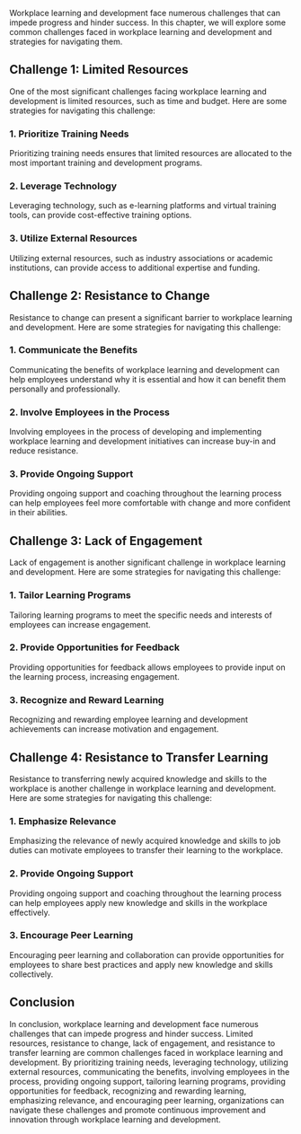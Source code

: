 
Workplace learning and development face numerous challenges that can impede progress and hinder success. In this chapter, we will explore some common challenges faced in workplace learning and development and strategies for navigating them.

Challenge 1: Limited Resources
------------------------------

One of the most significant challenges facing workplace learning and development is limited resources, such as time and budget. Here are some strategies for navigating this challenge:

### 1. Prioritize Training Needs

Prioritizing training needs ensures that limited resources are allocated to the most important training and development programs.

### 2. Leverage Technology

Leveraging technology, such as e-learning platforms and virtual training tools, can provide cost-effective training options.

### 3. Utilize External Resources

Utilizing external resources, such as industry associations or academic institutions, can provide access to additional expertise and funding.

Challenge 2: Resistance to Change
---------------------------------

Resistance to change can present a significant barrier to workplace learning and development. Here are some strategies for navigating this challenge:

### 1. Communicate the Benefits

Communicating the benefits of workplace learning and development can help employees understand why it is essential and how it can benefit them personally and professionally.

### 2. Involve Employees in the Process

Involving employees in the process of developing and implementing workplace learning and development initiatives can increase buy-in and reduce resistance.

### 3. Provide Ongoing Support

Providing ongoing support and coaching throughout the learning process can help employees feel more comfortable with change and more confident in their abilities.

Challenge 3: Lack of Engagement
-------------------------------

Lack of engagement is another significant challenge in workplace learning and development. Here are some strategies for navigating this challenge:

### 1. Tailor Learning Programs

Tailoring learning programs to meet the specific needs and interests of employees can increase engagement.

### 2. Provide Opportunities for Feedback

Providing opportunities for feedback allows employees to provide input on the learning process, increasing engagement.

### 3. Recognize and Reward Learning

Recognizing and rewarding employee learning and development achievements can increase motivation and engagement.

Challenge 4: Resistance to Transfer Learning
--------------------------------------------

Resistance to transferring newly acquired knowledge and skills to the workplace is another challenge in workplace learning and development. Here are some strategies for navigating this challenge:

### 1. Emphasize Relevance

Emphasizing the relevance of newly acquired knowledge and skills to job duties can motivate employees to transfer their learning to the workplace.

### 2. Provide Ongoing Support

Providing ongoing support and coaching throughout the learning process can help employees apply new knowledge and skills in the workplace effectively.

### 3. Encourage Peer Learning

Encouraging peer learning and collaboration can provide opportunities for employees to share best practices and apply new knowledge and skills collectively.

Conclusion
----------

In conclusion, workplace learning and development face numerous challenges that can impede progress and hinder success. Limited resources, resistance to change, lack of engagement, and resistance to transfer learning are common challenges faced in workplace learning and development. By prioritizing training needs, leveraging technology, utilizing external resources, communicating the benefits, involving employees in the process, providing ongoing support, tailoring learning programs, providing opportunities for feedback, recognizing and rewarding learning, emphasizing relevance, and encouraging peer learning, organizations can navigate these challenges and promote continuous improvement and innovation through workplace learning and development.
